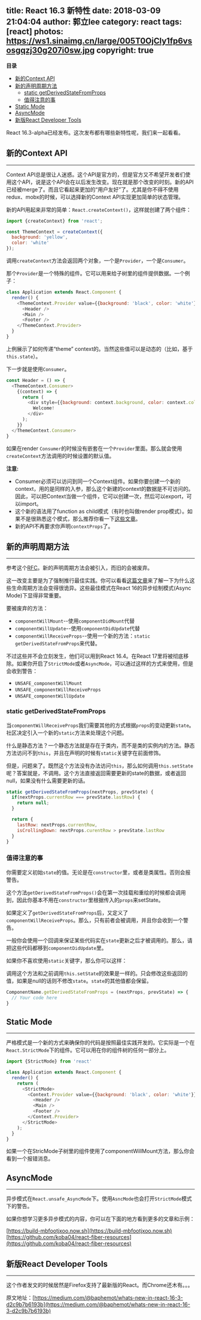 title: React 16.3 新特性
date: 2018-03-09 21:04:04
author: 郭立lee
category: react
tags: [react]
photos: https://ws1.sinaimg.cn/large/005T0OjCly1fp6vsosgqzj30g207i0sw.jpg
copyright: true
---

<!-- START doctoc generated TOC please keep comment here to allow auto update -->
<!-- DON'T EDIT THIS SECTION, INSTEAD RE-RUN doctoc TO UPDATE -->
**目录**

- [新的Context API](#%E6%96%B0%E7%9A%84context-api)
- [新的声明周期方法](#%E6%96%B0%E7%9A%84%E5%A3%B0%E6%98%8E%E5%91%A8%E6%9C%9F%E6%96%B9%E6%B3%95)
  - [static getDerivedStateFromProps](#static-getderivedstatefromprops)
  - [值得注意的事](#%E5%80%BC%E5%BE%97%E6%B3%A8%E6%84%8F%E7%9A%84%E4%BA%8B)
- [Static Mode](#static-mode)
- [AsyncMode](#asyncmode)
- [新版React Developer Tools](#%E6%96%B0%E7%89%88react-developer-tools)

<!-- END doctoc generated TOC please keep comment here to allow auto update -->


React 16.3-alpha已经发布。这次发布都有哪些新特性呢，我们来一起看看。
## 新的Context API
---
Context API总是很让人迷惑。这个API是官方的，但是官方又不希望开发者们使用这个API，说是这个API会在以后发生改变。现在就是那个改变的时刻。新的API已经被merge了。而且它看起来更加的“用户友好”了。尤其是你不得不使用redux、mobx的时候，可以选择新的Context API实现更加简单的状态管理。


新的API用起来非常的简单：`React.createContext()`，这样就创建了两个组件：

```javascript
import {createContext} from 'react';

const ThemeContext = createContext({
  background: 'yellow',
  color: 'white'
});
```

调用`createContext`方法会返回两个对象，一个是`Provider`，一个是`Consumer`。


那个`Provider`是一个特殊的组件。它可以用来给子树里的组件提供数据。一个例子：

```javascript
class Application extends React.Component {
  render() {
    <ThemeContext.Provider value={{background: 'black', color: 'white'}}>
      <Header />
      <Main />
      <Footer />
    </ThemeContext.Provider>
  }
}
```
上例展示了如何传递“theme” context的。当然这些值可以是动态的（比如，基于`this.state`）。


下一步就是使用`Consumer`。

```javascript
const Header = () => {
  <ThemeContext.Consumer>
    {(context) => {
      return (
        <div style={{background: context.background, color: context.color}}>
          Welcome!
        </div>
      );
    }}
  </ThemeContext.Consumer>
}
```

如果在render `Consumer`的时候没有嵌套在一个`Provider`里面。那么就会使用`createContext`方法调用的时候设置的默认值。

**注意:**

* Consumer必须可以访问到同一个Context组件。如果你要创建一个新的context，用的是同样的入参，那么这个新建的context的数据是不可访问的。因此，可以把Context当做一个组件，它可以创建一次，然后可以export，可以import。
* 这个新的语法用了function as child模式（有时也叫做render prop模式）。如果不是很熟悉这个模式，那么推荐你看一下[这些文章](https://medium.com/merrickchristensen/function-as-child-components-5f3920a9ace9)。
* 新的API不再要求你声明`contextProps`了。

## 新的声明周期方法
---

参考这个[RFC](https://github.com/reactjs/rfcs/blob/master/text/0006-static-lifecycle-methods.md)。新的声明周期方法会被引入，而旧的会被废弃。

这一改变主要是为了强制推行最佳实践。你可以看看[这篇文章](https://medium.com/@baphemot/understanding-reactjs-component-life-cycle-823a640b3e8d)来了解一下为什么这些生命周期方法会变得很诡异。这些最佳模式在React 16的异步绘制模式(Async Mode)下显得非常重要。

要被废弃的方法：
* `componentWillMount`--使用`componentDidMount`代替
* `componentWillUpdate`--使用`componentDidUpdate`代替
* `componentWillReceiveProps`--使用一个新的方法：`static getDerivedStateFromProps`来代替。

不过这些并不会立刻发生，他们可以用到React 16.4。在React 17里将被彻底移除。如果你开启了`StrictMode`或者`AsyncMode`，可以通过这样的方式来使用，但是会收到警告：

* `UNSAFE_componentWillMount`
* `UNSAFE_componentWillReceiveProps`
* `UNSAFE_componentWillUpdate`

### static getDerivedStateFromProps


当`componentWillReceiveProps`我们需要其他的方式根据`props`的变动更新`state`。社区决定引入一个新的`static`方法来处理这个问题。

什么是静态方法？一个静态方法就是存在于类内，而不是类的实例内的方法。静态方法访问不到`this`，并且在声明的时候有`static`关键字在前面修饰。

但是，问题来了。既然这个方法没有办法访问`this`，那么如何调用`this.setState`呢？答案就是，不调用。这个方法直接返回需要更新的state的数据，或者返回null，如果没有什么需要更新的话。


```javascript
static getDerivedStateFromProps(nextProps, prevState) {
  if(nextProps.currentRow === prevState.lastRow) {
    return null;
  }

  return {
    lastRow: nextProps.currentRow,
    isCrollingDown: nextProps.curentRow > prevState.lastRow
  }
}
```

### 值得注意的事

你需要定义初始`state`的值。无论是在`constructor`里，或者是类属性。否则会报警告。

这个方法`getDerivedStateFromProps()`会在第一次挂载和重绘的时候都会调用到，因此你基本不用在`constructor`里根据传入的`props`来setState。

如果定义了`getDerivedStateFromProps`后，又定义了`componentWillReceiveProps`。那么，只有前者会被调用，并且你会收到一个警告。

一般你会使用一个回调来保证某些代码实在`state`更新之后才被调用的。那么，请把这些代码都移到`componentDidUpdate`里。

如果你不喜欢使用`static`关键字，那么你可以这样：

调用这个方法和之前调用`this.setState`的效果是一样的。只会修改这些返回的值，如果是null的话则不修改`state`。`state`的其他值都会保留。


```javascript
ComponentName.getDerivedStateFromProps = (nextProps, prevState) => {
  // Your code here
}
```

## Static Mode
---
严格模式是一个新的方式来确保你的代码是按照最佳实践开发的。它实际是一个在`React.StrictMode`下的组件。它可以用在你的组件树的任何一部分上。


```javascript
import {StrictMode} from 'react'

class Application extends React.Component {
  render() {
    return (
      <StrictMode>
        <Context.Provider value={{background: 'black', color: 'white'}}>
          <Header />
          <Main />
          <Footer />
        </Context.Provider>
      </StrictMode>
    );
  }
}
```

如果一个在StricMode子树里的组件使用了componentWillMount方法，那么你会看到一个报错消息。


## AsyncMode
---
异步模式在`React.unsafe_AsyncMode`下。使用`AsncMode`也会打开`StrictMode`模式下的警告。

如果你想学习更多异步模式的内容，你可以在下面的地方看到更多的文章和示例：

[https://build-mbfootjxoo.now.sh](https://build-mbfootjxoo.now.sh)
[https://github.com/koba04/react-fiber-resources](https://github.com/koba04/react-fiber-resources)

## 新版React Developer Tools
---

这个作者发文的时候居然是Firefox支持了最新版的React。而Chrome还木有。。。

原文地址：[https://medium.com/@baphemot/whats-new-in-react-16-3-d2c9b7b6193b](https://medium.com/@baphemot/whats-new-in-react-16-3-d2c9b7b6193b)
